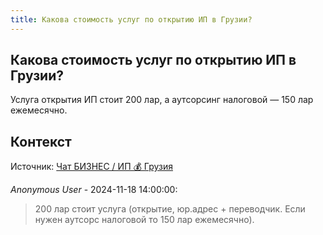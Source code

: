 ```yaml
---
title: Какова стоимость услуг по открытию ИП в Грузии?
---
```


## Какова стоимость услуг по открытию ИП в Грузии?

Услуга открытия ИП стоит 200 лар, а аутсорсинг налоговой — 150 лар ежемесячно.

## Контекст

Источник: [Чат БИЗНЕС / ИП 💰 Грузия](https://t.me/ip_ge)

_Anonymous User_ - 2024-11-18 14:00:00:

> 200 лар стоит услуга (открытие, юр.адрес + переводчик. Если нужен аутсорс налоговой то 150 лар ежемесячно).
